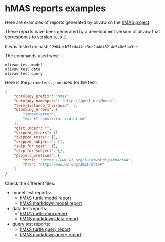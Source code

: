 # hMAS reports examples

Here are examples of reports generated by olivaw on the [hMAS project](https://github.com/HyperAgents/hmas).

These reports have been generated by a development version of olivaw that corresponds to version `v0.0.5`.

It was tested on hash `12984acb77cda47cc3ec2a4d45214e548e5aa3cc`.

The commands used were

```shell
olivaw test model
olivaw test data
olivaw test query
```

Here is the `parameters.json` used for the test:

```json
{
    "ontology_prefix": "hmas",
    "ontology_namespace": "https://purl.org/hmas/",
    "term_distance_threshold": 3,
    "blocking_errors": [
        "syntax-error",
        "owl-rl-constraint-violation"
    ],
    "gist_index": "",
    "skipped_errors": [],
    "skipped_tests": [],
    "skipped_subjects": [],
    "skip_for_test": {},
    "skip_for_subject": {},
    "project_prefixes": {
        "hctl": "https://www.w3.org/2019/wot/hypermedia#",
        "htv": "http://www.w3.org/2011/http#"
    }
}
```

Check the different files:

* model test reports:
    * [hMAS turtle model report](./model-test-manual-NicoRobertIn-2024-06-13T15-51-32.ttl)
    * [hMAS markdown model report](./model-test-manual-NicoRobertIn-2024-06-13T15-51-32.md).
* data test reports:
    * [hMAS turtle data report](./data-test-manual-NicoRobertIn-2024-06-13T15-51-47.ttl)
    * [hMAS markdown data report](./data-test-manual-NicoRobertIn-2024-06-13T15-51-47.md).
* query test reports:
    * [hMAS turtle query report](./query-test-manual-NicoRobertIn-2024-06-13T15-52-06.ttl)
    * [hMAS markdown query report](./query-test-manual-NicoRobertIn-2024-06-13T15-52-06.md).